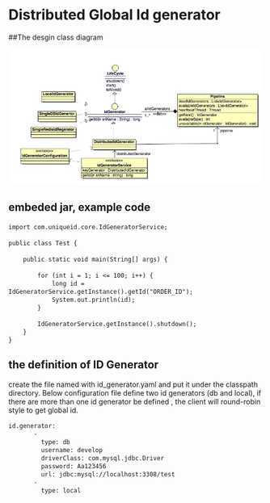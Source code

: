 # Distributed Global Id generator
##The desgin class diagram

![Desgin UML Class Diagram](https://raw.githubusercontent.com/ganludong112233/global-unqueid/master/uml/uml.png)

## embeded jar, example code
~~~
import com.uniqueid.core.IdGeneratorService;

public class Test {

    public static void main(String[] args) {

        for (int i = 1; i <= 100; i++) {
            long id = IdGeneratorService.getInstance().getId("ORDER_ID");
            System.out.println(id);
        }

        IdGeneratorService.getInstance().shutdown();
    }
}
~~~

## the definition of ID Generator
create the file named with id_generator.yaml and put it under the classpath directory. Below configuration file define two id generators (db and local), if there are more than one id generator be defined , the client will round-robin style to get global id.
~~~
id.generator:
       - 
         type: db
         username: develop
         driverClass: com.mysql.jdbc.Driver
         password: Aa123456
         url: jdbc:mysql://localhost:3308/test
       -
         type: local
~~~

